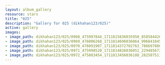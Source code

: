 ```yaml
---
layout: album_gallery
resource: stars
title: "025"
description: "Gallery for 025 (dikhahan123/025)"
active: gallery
images:
- image_path: dikhahan123/025/0968_475997844_1711815836035950_8585844268097207200_n.jpg
- image_path: dikhahan123/025/0969_476006268_1711814696036064_996841845883392365_n.jpg
- image_path: dikhahan123/025/0970_476091907_1711814372702763_7866978806245443044_n.jpg
- image_path: dikhahan123/025/0971_475998520_1711814826036051_2294856721418016745_n.jpg
- image_path: dikhahan123/025/0972_475883454_1711813456036188_2825875118421490400_n.jpg
---
```

